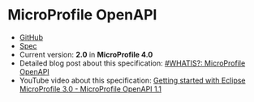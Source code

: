 # MicroProfile OpenAPI

* [GitHub](https://github.com/eclipse/microprofile-open-api)
* [Spec](https://download.eclipse.org/microprofile/microprofile-open-api-2.0/microprofile-openapi-spec-2.0.html#release_notes_20)
* Current version: **2.0** in **MicroProfile 4.0**
* Detailed blog post about this specification: [#WHATIS?: MicroProfile OpenAPI](https://rieckpil.de/whatis-eclipse-microprofile-openapi/)
* YouTube video about this specification: [Getting started with Eclipse MicroProfile 3.0 - MicroProfile OpenAPI 1.1](https://www.youtube.com/watch?v=Rn7T26UW_H8)

